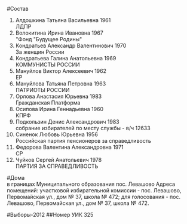 #Состав
1. Алдошкина Татьяна Васильевна 1961   
    ЛДПР
2. Волокитина Ирина Ивановна 1967   
    "Фонд "Будущее Родины"
3. Кондратьев Александр Валентинович 1970   
    За женщин России
4. Кондратьева Галина Анатольевна 1969   
    КОММУНИСТЫ РОССИИ
5. Мануйлов Виктор Алексеевич 1962   
    ЕР
6. Мануйлова Татьяна Петровна 1963   
    ПАТРИОТЫ РОССИИ
7. Орлова Анастасия Юрьевна 1983   
    Гражданская Платформа
8. Осипова Ирина Геннадьевна 1960   
    КПРФ
9. Подкользин Денис Александрович 1983   
    собрание избирателей по месту службы - в/ч 12633
10. Синенок Любовь Юрьевна 1956   
    Российская партия пенсионеров за справедливость
11. Федорова Валентина Александровна 1971   
    СР
12. Чуйков Сергей Анатольевич 1978   
    ПАРТИЯ ЗА СПРАВЕДЛИВОСТЬ

#Дома  
в границах Муниципального образования пос. Левашово Адреса помещений: участковой избирательной комиссии - пос. Левашово, Первомайская ул., дом № 37, школа № 472; для голосования - пос. Левашово, Первомайская ул., дом № 37, школа № 472.

#Выборы-2012
##Номер УИК
325
